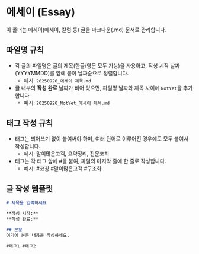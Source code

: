 # 에세이 (Essay)


이 폴더는 에세이(에세이, 칼럼 등) 글을 마크다운(.md) 문서로 관리합니다.


## 파일명 규칙

- 각 글의 파일명은 글의 제목(한글/영문 모두 가능)을 사용하고, 작성 시작 날짜(YYYYMMDD)를 앞에 붙여 날짜순으로 정렬합니다.
	- 예시: `20250920_에세이 제목.md`
- 글 내부의 **작성 완료** 날짜가 비어 있으면, 파일명 날짜와 제목 사이에 `NotYet`을 추가합니다.
	- 예시: `20250920_NotYet_에세이 제목.md`



## 태그 작성 규칙

- 태그는 띄어쓰기 없이 붙여써야 하며, 여러 단어로 이루어진 경우에도 모두 붙여서 작성합니다.
	- 예시: 말이많은고객, 요약정리, 전문코치
- 태그는 각 태그 앞에 #을 붙여, 파일의 마지막 줄에 한 줄로 작성합니다.
	- 예시: #코칭 #말이많은고객 #구조화

## 글 작성 템플릿

```markdown
# 제목을 입력하세요

**작성 시작:** 
**작성 완료:** 

## 본문
여기에 본문 내용을 작성하세요.

#태그1 #태그2
```

